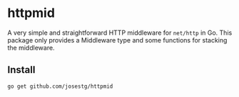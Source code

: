 # httpmid

A very simple and straightforward HTTP middleware for `net/http` in Go. 
This package only provides a Middleware type and some functions for stacking the middleware.


## Install

```bash
go get github.com/josestg/httpmid
```